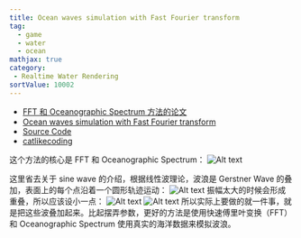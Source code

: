 ```yaml
---
title: Ocean waves simulation with Fast Fourier transform
tag:
  - game
  - water
  - ocean
mathjax: true
category:
 - Realtime Water Rendering
sortValue: 10002
---
```


- [FFT 和 Oceanographic Spectrum 方法的论文](https://people.computing.clemson.edu/~jtessen/reports/papers_files/coursenotes2004.pdf)
- [Ocean waves simulation with Fast Fourier transform](https://www.youtube.com/watch?v=kGEqaX4Y4bQ)
- [Source Code](https://github.com/gasgiant/FFT-Ocean)
- [catlikecoding](https://catlikecoding.com/unity/tutorials/flow/waves/)

这个方法的核心是 FFT 和 Oceanographic Spectrum：
![Alt text](image.png)

这里省去关于 sine wave 的介绍，根据线性波理论，波浪是 Gerstner Wave 的叠加，表面上的每个点沿着一个圆形轨迹运动：
![Alt text](image-1.png)
振幅太大的时候会形成重叠，所以应该设小一点：
![Alt text](image-2.png)
![Alt text](image-3.png)
所以实际上要做的就一件事，就是把这些波叠加起来。比起摆弄参数，更好的方法是使用快速傅里叶变换（FFT）和 Oceanographic Spectrum 使用真实的海洋数据来模拟波浪。
